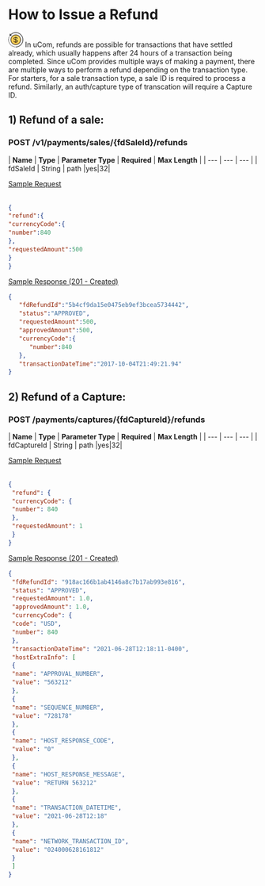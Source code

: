 # How to Issue a Refund

<img title="icon" alt="Alt text" src="https://raw.githubusercontent.com/Fiserv/universal-commerce/94a71289848258b488fbd8b79e4ea9605ba656e5/assets/images/refund-svgrepo-com.svg" width="30" height="30"> 
In uCom, refunds are possible for transactions that have settled already, which usually happens after 24 hours of a transaction being completed. Since uCom provides multiple ways of making a payment, there are multiple ways to perform a refund depending on the transaction type. For starters, for a sale transaction type, a sale ID is required to process a refund. Similarly, an auth/capture type of transcation will require a Capture ID.

## 1) Refund of a sale:

### POST /v1/payments/sales/{fdSaleId}/refunds

| **Name** | **Type** | **Parameter Type** | **Required** | **Max Length** |
| --- | --- | --- |
| fdSaleId | String | path |yes|32|

<ins> Sample Request </ins>

```json

{
"refund":{
"currencyCode":{
"number":840
},
"requestedAmount":500
}
}

```

<ins>Sample Response (201 - Created)</ins>

```json
{   
   "fdRefundId":"5b4cf9da15e0475eb9ef3bcea5734442",
   "status":"APPROVED",
   "requestedAmount":500,
   "approvedAmount":500,
   "currencyCode":{   
      "number":840
   },
   "transactionDateTime":"2017-10-04T21:49:21.94"
}

```

## 2) Refund of a Capture:

### POST /payments/captures/{fdCaptureId}/refunds

| **Name** | **Type** | **Parameter Type** | **Required** | **Max Length** |
| --- | --- | --- |
| fdCaptureId | String | path |yes|32|

<ins> Sample Request </ins>

```json

{
 "refund": {
 "currencyCode": {
 "number": 840
 },
 "requestedAmount": 1
 }
}


```

<ins>Sample Response (201 - Created)</ins>

```json
{
 "fdRefundId": "918ac166b1ab4146a8c7b17ab993e816",
 "status": "APPROVED",
 "requestedAmount": 1.0,
 "approvedAmount": 1.0,
 "currencyCode": {
 "code": "USD",
 "number": 840
 },
 "transactionDateTime": "2021-06-28T12:18:11-0400",
 "hostExtraInfo": [
 {
 "name": "APPROVAL_NUMBER",
 "value": "563212"
 },
 {
 "name": "SEQUENCE_NUMBER",
 "value": "728178"
 },
 {
 "name": "HOST_RESPONSE_CODE",
 "value": "0"
 },
 {
 "name": "HOST_RESPONSE_MESSAGE",
 "value": "RETURN 563212"
 },
 {
 "name": "TRANSACTION_DATETIME",
 "value": "2021-06-28T12:18"
 },
 {
 "name": "NETWORK_TRANSACTION_ID",
 "value": "024000628161812"
 }
 ]
} 

```
